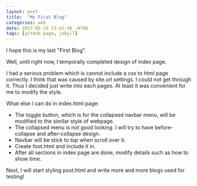 ```yaml
---
layout: post
title:  "My First Blog"
categories: web
date: 2017-05-16 23:42:48 -0700
tags: [github page, jekyll]
---
```


I hope this is my last "First Blog".

Well, until right now, I temporally completed design of index page.

I had a serious problem which is cannot include a css to html page correctly. I think that was caused by site.url settings. I could not get through it. Thus I decided just write into each pages. At least it was convenient for me to modify the style.

What else I can do in index.html page:
+ The toggle button, which is for the collapsed navbar menu, will be modified to the similar style of webpage.
+ The collapsed menu is not good looking. I will try to have before-collapse and after-collapse design.
+ Navbar will be stick to top when scroll over it.
+ Create foot.html and include it in.
+ After all sections in index page are done, modify details such as how to show time.

Next, I will start styling post.html and write more and more blogs used for testing!
